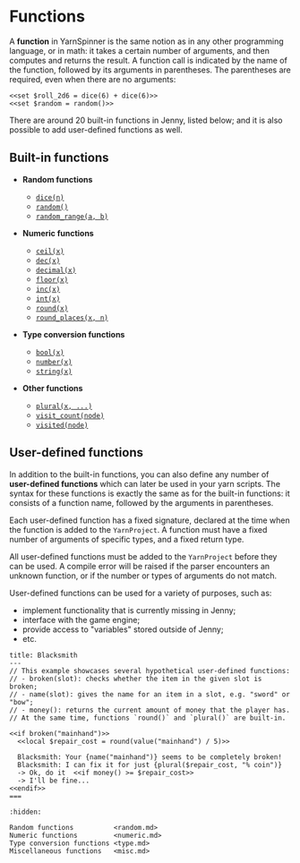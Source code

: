 # Functions

A **function** in YarnSpinner is the same notion as in any other programming language, or in math:
it takes a certain number of arguments, and then computes and returns the result. A function call
is indicated by the name of the function, followed by its arguments in parentheses. The parentheses
are required, even when there are no arguments:

```yarn
<<set $roll_2d6 = dice(6) + dice(6)>>
<<set $random = random()>>
```

There are around 20 built-in functions in Jenny, listed below; and it is also possible to add
user-defined functions as well.


## Built-in functions

- **Random functions**
  - [`dice(n)`](random.md#dicen)
  - [`random()`](random.md#random)
  - [`random_range(a, b)`](random.md#random_rangea-b)

- **Numeric functions**
  - [`ceil(x)`](numeric.md#ceilx)
  - [`dec(x)`](numeric.md#decx)
  - [`decimal(x)`](numeric.md#decimalx)
  - [`floor(x)`](numeric.md#floorx)
  - [`inc(x)`](numeric.md#incx)
  - [`int(x)`](numeric.md#intx)
  - [`round(x)`](numeric.md#roundx)
  - [`round_places(x, n)`](numeric.md#round_placesx-n)

- **Type conversion functions**
  - [`bool(x)`](type.md#boolx)
  - [`number(x)`](type.md#numberx)
  - [`string(x)`](type.md#stringx)

- **Other functions**
  - [`plural(x, ...)`](misc.md#pluralx-words)
  - [`visit_count(node)`](misc.md#visit_countnode)
  - [`visited(node)`](misc.md#visitednode)


## User-defined functions

In addition to the built-in functions, you can also define any number of **user-defined functions**
which can later be used in your yarn scripts. The syntax for these functions is exactly the same
as for the built-in functions: it consists of a function name, followed by the arguments in
parentheses.

Each user-defined function has a fixed signature, declared at the time when the function is added
to the `YarnProject`. A function must have a fixed number of arguments of specific types, and a
fixed return type.

All user-defined functions must be added to the `YarnProject` before they can be used. A compile
error will be raised if the parser encounters an unknown function, or if the number or types of
arguments do not match.

User-defined functions can be used for a variety of purposes, such as:

- implement functionality that is currently missing in Jenny;
- interface with the game engine;
- provide access to "variables" stored outside of Jenny;
- etc.

```yarn
title: Blacksmith
---
// This example showcases several hypothetical user-defined functions:
// - broken(slot): checks whether the item in the given slot is broken;
// - name(slot): gives the name for an item in a slot, e.g. "sword" or "bow";
// - money(): returns the current amount of money that the player has.
// At the same time, functions `round()` and `plural()` are built-in.

<<if broken("mainhand")>>
  <<local $repair_cost = round(value("mainhand") / 5)>>

  Blacksmith: Your {name("mainhand")} seems to be completely broken!
  Blacksmith: I can fix it for just {plural($repair_cost, "% coin")}
  -> Ok, do it  <<if money() >= $repair_cost>>
  -> I'll be fine...
<<endif>>
===
```


```{toctree}
:hidden:

Random functions          <random.md>
Numeric functions         <numeric.md>
Type conversion functions <type.md>
Miscellaneous functions   <misc.md>
```
